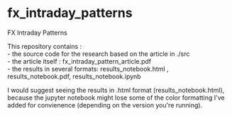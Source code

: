 # fx_intraday_patterns
FX Intraday Patterns

This repository contains : <br> - the source code for the research based on the article in ./src
                           <br>- the article itself : fx_intraday_pattern_article.pdf
                           <br>- the results in several formats: results_notebook.html , results_notebook.pdf, results_notebook.ipynb
                           
I would suggest seeing the results in .html format (results_notebook.html), because the jupyter notebook might lose some of the color formatting I've added for convienence (depending on the version you're running).
  
